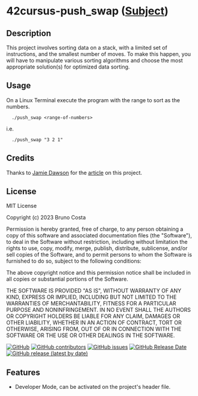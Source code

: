 # 42cursus-push_swap ([Subject](https://cdn.intra.42.fr/pdf/pdf/76345/en.subject.pdf))

## Description
This project involves sorting data on a stack, with a limited set of instructions, and the smallest number of moves. To make this happen, you will have to manipulate various sorting algorithms and choose the most appropriate solution(s) for optimized data sorting.

## Usage

On a Linux Terminal execute the program with the range to sort as the numbers.

```unix
  ./push_swap <range-of-numbers>
```
 i.e.

```unix
  ./push_swap "3 2 1"
```
 
## Credits

Thanks to [Jamie Dawson](https://github.com/JamieDawson) for the [article](https://medium.com/@jamierobertdawson/push-swap-the-least-amount-of-moves-with-two-stacks-d1e76a71789a) on this project.

## License

MIT License

Copyright (c) 2023 Bruno Costa

Permission is hereby granted, free of charge, to any person obtaining a copy
of this software and associated documentation files (the "Software"), to deal
in the Software without restriction, including without limitation the rights
to use, copy, modify, merge, publish, distribute, sublicense, and/or sell
copies of the Software, and to permit persons to whom the Software is
furnished to do so, subject to the following conditions:

The above copyright notice and this permission notice shall be included in all
copies or substantial portions of the Software.

THE SOFTWARE IS PROVIDED "AS IS", WITHOUT WARRANTY OF ANY KIND, EXPRESS OR
IMPLIED, INCLUDING BUT NOT LIMITED TO THE WARRANTIES OF MERCHANTABILITY,
FITNESS FOR A PARTICULAR PURPOSE AND NONINFRINGEMENT. IN NO EVENT SHALL THE
AUTHORS OR COPYRIGHT HOLDERS BE LIABLE FOR ANY CLAIM, DAMAGES OR OTHER
LIABILITY, WHETHER IN AN ACTION OF CONTRACT, TORT OR OTHERWISE, ARISING FROM,
OUT OF OR IN CONNECTION WITH THE SOFTWARE OR THE USE OR OTHER DEALINGS IN THE
SOFTWARE.

[![GitHub](https://img.shields.io/github/license/BrunoCostaGH/42cursus-push_swap?style=for-the-badge)](https://github.com/BrunoCostaGH/42cursus-push_swap/blob/master/LICENSE.md)
[![GitHub contributors](https://img.shields.io/github/contributors/BrunoCostaGH/42cursus-push_swap?style=for-the-badge)](https://github.com/BrunoCostaGH/42cursus-push_swap)
[![GitHub issues](https://img.shields.io/github/issues/BrunoCostaGH/42cursus-push_swap?style=for-the-badge)](https://github.com/BrunoCostaGH/42cursus-push_swap/issues)
[![GitHub Release Date](https://img.shields.io/github/release-date/BrunoCostaGH/42cursus-push_swap?style=for-the-badge)](https://github.com/BrunoCostaGH/42cursus-push_swap/releases/latest)
[![GitHub release (latest by date)](https://img.shields.io/github/v/release/BrunoCostaGH/42cursus-push_swap?style=for-the-badge)](https://github.com/BrunoCostaGH/42cursus-push_swap/releases/latest)

## Features

- Developer Mode, can be activated on the project's header file.
